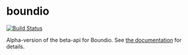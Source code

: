 # boundio

[![Build Status](https://secure.travis-ci.org/[YOUR_GITHUB_USERNAME]/[YOUR_PROJECT_NAME].png)](http://travis-ci.org/pwim/boundio)

Alpha-version of the beta-api for Boundio.  See [the documentation](http://www.doorkeeperhq.com/developer/boundio-ruby-gem) for details.
